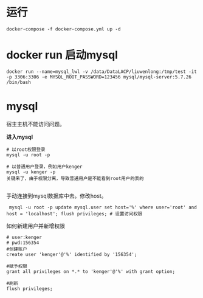 

# 运行
```
docker-compose -f docker-compose.yml up -d
```





# docker run 启动mysql

```
docker run --name=mysql_lwl -v /data/DataLACP/liuwenlong:/tmp/test -it -p 3306:3306 -e MYSQL_ROOT_PASSWORD=123456 mysql/mysql-server:5.7.26 /bin/bash
```





# mysql

宿主主机不能访问问题。

**进入mysql**

```
# 以root权限登录
mysql -u root -p 

# 以普通用户登录，例如用户kenger
mysql -u kenger -p
关键来了，由于权限分离，导致普通用户是不能看到root用户的表的


```



手动连接到mysql数据库中去。修改host。

```
 mysql -u root -p update mysql.user set host='%' where user='root' and host = 'localhost'; flush privileges; # 设置访问权限
```



如何新建用户并新增权限

```
# user:kenger
# pwd:156354
#创建账户
create user 'kenger'@'%' identified by '156354';

#赋予权限
grant all privileges on *.* to 'kenger'@'%' with grant option;

#刷新
flush privileges;
```

